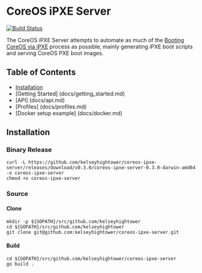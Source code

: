 # CoreOS iPXE Server

[![Build Status](https://drone.io/github.com/kelseyhightower/coreos-ipxe-server/status.png)](https://drone.io/github.com/kelseyhightower/coreos-ipxe-server/latest)

The CoreOS iPXE Server attempts to automate as much of the [Booting CoreOS via iPXE](https://coreos.com/docs/running-coreos/bare-metal/booting-with-ipxe/) process as possible, mainly generating iPXE boot scripts and serving CoreOS PXE boot images.

## Table of Contents

- [Installation](#installation)
- [Getting Started] (docs/getting_started.md)
- [API] (docs/api.md)
- [Profiles] (docs/profiles.md)
- [Docker setup example] (docs/docker.md)

## Installation

### Binary Release

```
curl -L https://github.com/kelseyhightower/coreos-ipxe-server/releases/download/v0.3.0/coreos-ipxe-server-0.3.0-darwin-amd64 -o coreos-ipxe-server
chmod +x coreos-ipxe-server
```

### Source

#### Clone

```
mkdir -p ${GOPATH}/src/github.com/kelseyhightower
cd ${GOPATH}/src/github.com/kelseyhightower
git clone git@github.com:kelseyhightower/coreos-ipxe-server.git
```

#### Build

```
cd ${GOPATH}/src/github.com/kelseyhightower/coreos-ipxe-server
go build .
```
